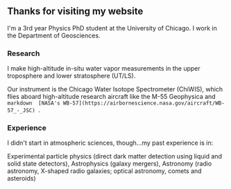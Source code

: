 ## Thanks for visiting my website

I'm a 3rd year Physics PhD student at the University of Chicago. I work in the Department of Geosciences. 

### Research

I make high-altitude in-situ water vapor measurements in the upper troposphere and lower stratosphere (UT/LS).

Our instrument is the Chicago Water Isotope Spectrometer (ChiWIS), which flies aboard high-altitude research aircraft like the M-55 Geophysica and ```markdown 
[NASA's WB-57](https://airbornescience.nasa.gov/aircraft/WB-57_-_JSC) ```.

### Experience
I didn't start in atmospheric sciences, though...my past experience is in:

 Experimental particle physics (direct dark matter detection using liquid and solid state detectors), Astrophysics (galaxy mergers), Astronomy (radio astronomy, X-shaped radio galaxies; optical astronomy, comets and asteroids)
